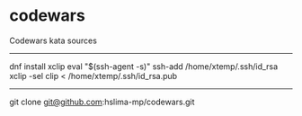 # codewars
Codewars kata sources


------------------------------------------------
dnf install xclip
eval "$(ssh-agent -s)"
ssh-add /home/xtemp/.ssh/id_rsa
xclip -sel clip < /home/xtemp/.ssh/id_rsa.pub


------------------------------------------------
git clone git@github.com:hslima-mp/codewars.git

